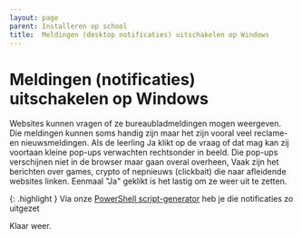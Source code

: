 ```yaml
---
layout: page
parent: Installeren op school
title:  Meldingen (desktop notificaties) uitschakelen op Windows 
---
```


# Meldingen (notificaties) uitschakelen op Windows

Websites kunnen vragen of ze bureaubladmeldingen mogen weergeven. Die meldingen kunnen soms handig zijn maar het zijn vooral veel reclame- en nieuwsmeldingen. Als de leerling Ja klikt op de vraag of dat mag kan zij voortaan kleine pop-ups verwachten rechtsonder in beeld. Die pop-ups verschijnen niet in de browser maar gaan overal overheen, Vaak zijn het berichten over games, crypto of nepnieuws (clickbait) die naar afleidende websites linken. Eenmaal "Ja" geklikt is het lastig om ze weer uit te zetten.

{: .highlight }
Via onze [PowerShell script-generator](https://www.myndr.nl/nl/basisinstellingen-windows) heb je die notificaties zo uitgezet

Klaar weer.
 


